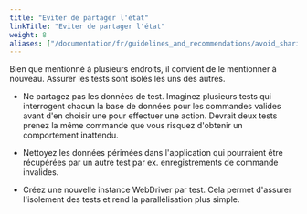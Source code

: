 ```yaml
---
title: "Eviter de partager l'état"
linkTitle: "Eviter de partager l'état"
weight: 8
aliases: ["/documentation/fr/guidelines_and_recommendations/avoid_sharing_state/"]  
---
```


Bien que mentionné à plusieurs endroits, il convient de le mentionner à nouveau. Assurer
les tests sont isolés les uns des autres.

* Ne partagez pas les données de test. Imaginez plusieurs tests qui interrogent chacun la base de données
pour les commandes valides avant d'en choisir une pour effectuer une action. Devrait deux tests
prenez la même commande que vous risquez d'obtenir un comportement inattendu.

* Nettoyez les données périmées dans l'application qui pourraient être récupérées par un autre
test par ex. enregistrements de commande invalides.

* Créez une nouvelle instance WebDriver par test. Cela permet d'assurer l'isolement des tests
et rend la parallélisation plus simple.

